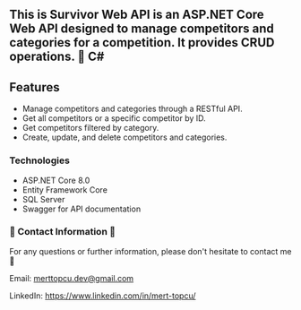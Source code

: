 ## This is Survivor Web API is an ASP.NET Core Web API designed to manage competitors and categories for a competition. It provides CRUD operations. :notebook: C#

## Features
- Manage competitors and categories through a RESTful API.
- Get all competitors or a specific competitor by ID.
- Get competitors filtered by category.
- Create, update, and delete competitors and categories.

### Technologies
- ASP.NET Core 8.0
- Entity Framework Core
- SQL Server
- Swagger for API documentation

  
### :incoming_envelope: Contact Information :incoming_envelope:

For any questions or further information, please don't hesitate to contact me :pray:

Email: merttopcu.dev@gmail.com

LinkedIn: https://www.linkedin.com/in/mert-topcu/
